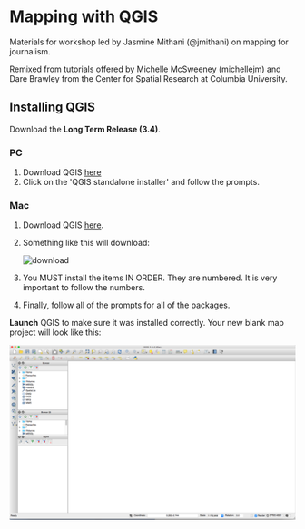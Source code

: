 # Mapping with QGIS

Materials for workshop led by Jasmine Mithani (@jmithani) on mapping for journalism.

Remixed from tutorials offered by Michelle McSweeney (michellejm) and Dare Brawley from the Center for Spatial Research at Columbia University.

## Installing QGIS
Download the **Long Term Release (3.4)**.

### PC
1. Download QGIS [here](http://www.qgis.org/en/site/forusers/download.html)
2. Click on the 'QGIS standalone installer' and follow the prompts.

### Mac
1. Download QGIS [here](http://www.qgis.org/en/site/forusers/download.html).

2. Something like this will download:

	![download](https://github.com/michellejm/ConflictUrbanism_LanguageJustice/blob/master/Images/qgisdownload.png)

3. You MUST install the items IN ORDER. They are numbered. It is very important to follow the numbers.
4. Finally, follow all of the prompts for all of the packages.

**Launch** QGIS to make sure it was installed correctly. Your new blank map project will look like this:


![blank](https://github.com/CenterForSpatialResearch/MappingForTheUrbanHumanities/blob/master/Tutorials/Images/MappingData01/01_OpenQGIS.png)
